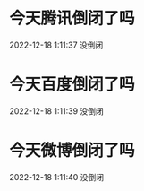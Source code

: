 # 今天腾讯倒闭了吗

2022-12-18 1:11:37 没倒闭

# 今天百度倒闭了吗

2022-12-18 1:11:39 没倒闭

# 今天微博倒闭了吗

2022-12-18 1:11:40 没倒闭

